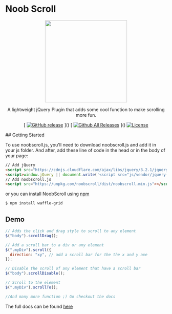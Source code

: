 # Noob Scroll
  <center><img src="https://rawgit.com/arguiot/NoobScroll/master/docs/img/noobscroll-logo.svg" width="256">

A lightweight jQuery Plugin that adds some cool function to make scrolling more fun.

  [
    [![GitHub release](https://img.shields.io/github/release/arguiot/NoobScroll.svg)](https://github.com/arguiot/NoobScroll/releases)
  ]()
  [
    [![Github All Releases](https://img.shields.io/github/downloads/arguiot/NoobScroll/total.svg)](https://github.com/arguiot/NoobScroll/)
  ]()
  [
    ![License](https://img.shields.io/github/license/arguiot/NoobScroll.svg)
  ](LICENSE)

</center>
## Getting Started

To use noobscroll.js, you'll need to download noobscroll.js and add it in your js folder. And after, add these line of code in the head or in the body of your page:
```html
// Add jQuery
<script src="https://cdnjs.cloudflare.com/ajax/libs/jquery/3.2.1/jquery.min.js"></script>
<script>window.jQuery || document.write('<script src="js/vendor/jquery-3.2.1.min.js"><\/script>')</script>
// Add noobscroll.js
<script src="https://unpkg.com/noobscroll/dist/noobscroll.min.js"></script>
```
or you can install NoobScroll using [npm](https://npmjs.com/package/noobscroll)
```bash
$ npm install waffle-grid
```

## Demo

```javascript
// Adds the click and drag style to scroll to any element
$("body").scrollDrag();

// Add a scroll bar to a div or any element
$(".myDiv").scroll({
  direction: "xy", // add a scroll bar for the the x and y axe
});

// Disable the scroll of any element that have a scroll bar
$("body").scrollDisable();

// Scroll to the element
$(".myDiv").scrollTo();

//And many more function ;) Go checkout the docs
```

The full docs can be found [here](https://github.com/arguiot/noobscroll/wiki)
